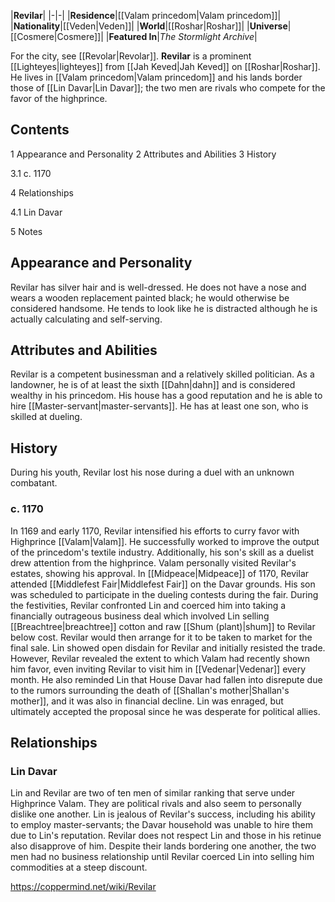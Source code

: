 |**Revilar**|
|-|-|
|**Residence**|[[Valam princedom\|Valam princedom]]|
|**Nationality**|[[Veden\|Veden]]|
|**World**|[[Roshar\|Roshar]]|
|**Universe**|[[Cosmere\|Cosmere]]|
|**Featured In**|*The Stormlight Archive*|

For the city, see [[Revolar\|Revolar]].
**Revilar** is a prominent [[Lighteyes\|lighteyes]] from [[Jah Keved\|Jah Keved]] on [[Roshar\|Roshar]]. He lives in [[Valam princedom\|Valam princedom]] and his lands border those of [[Lin Davar\|Lin Davar]]; the two men are rivals who compete for the favor of the highprince.

## Contents

1 Appearance and Personality
2 Attributes and Abilities
3 History

3.1 c. 1170


4 Relationships

4.1 Lin Davar


5 Notes


## Appearance and Personality
Revilar has silver hair and is well-dressed. He does not have a nose and wears a wooden replacement painted black; he would otherwise be considered handsome. He tends to look like he is distracted although he is actually calculating and self-serving.

## Attributes and Abilities
Revilar is a competent businessman and a relatively skilled politician. As a landowner, he is of at least the sixth [[Dahn\|dahn]] and is considered wealthy in his princedom. His house has a good reputation and he is able to hire [[Master-servant\|master-servants]].
He has at least one son, who is skilled at dueling.

## History
During his youth, Revilar lost his nose during a duel with an unknown combatant.

### c. 1170
In 1169 and early 1170, Revilar intensified his efforts to curry favor with Highprince [[Valam\|Valam]]. He successfully worked to improve the output of the princedom's textile industry. Additionally, his son's skill as a duelist drew attention from the highprince. Valam personally visited Revilar's estates, showing his approval.
In [[Midpeace\|Midpeace]] of 1170, Revilar attended [[Middlefest Fair\|Middlefest Fair]] on the Davar grounds. His son was scheduled to participate in the dueling contests during the fair. During the festivities, Revilar confronted Lin and coerced him into taking a financially outrageous business deal which involved Lin selling [[Breachtree\|breachtree]] cotton and raw [[Shum (plant)\|shum]] to Revilar below cost. Revilar would then arrange for it to be taken to market for the final sale. Lin showed open disdain for Revilar and initially resisted the trade. However, Revilar revealed the extent to which Valam had recently shown him favor, even inviting Revilar to visit him in [[Vedenar\|Vedenar]] every month. He also reminded Lin that House Davar had fallen into disrepute due to the rumors surrounding the death of [[Shallan's mother\|Shallan's mother]], and it was also in financial decline. Lin was enraged, but ultimately accepted the proposal since he was desperate for political allies.

## Relationships
### Lin Davar
Lin and Revilar are two of ten men of similar ranking that serve under Highprince Valam. They are political rivals and also seem to personally dislike one another. Lin is jealous of Revilar's success, including his ability to employ master-servants; the Davar household was unable to hire them due to Lin's reputation. Revilar does not respect Lin and those in his retinue also disapprove of him. Despite their lands bordering one another, the two men had no business relationship until Revilar coerced Lin into selling him commodities at a steep discount.



https://coppermind.net/wiki/Revilar